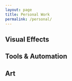 ```yaml
---
layout: page
title: Personal Work
permalink: /personal/
---
```


## Visual Effects

## Tools & Automation

## Art